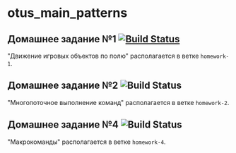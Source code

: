 # otus_main_patterns


## Домашнее задание №1 [![Build Status](https://www.travis-ci.com/a-zvg/otus_main_patterns.svg?branch=homework-1)](https://www.travis-ci.com/github/a-zvg/otus_main_patterns/builds/227019123)

"Движение игровых объектов по полю" располагается в ветке `homework-1`.

## Домашнее задание №2 ![Build Status](https://github.com/a-zvg/otus_main_patterns/actions/workflows/cmake.yml/badge.svg?branch=homework-2)

"Многопоточное выполнение команд" располагается в ветке `homework-2`.

## Домашнее задание №4 ![Build Status](https://github.com/a-zvg/otus_main_patterns/actions/workflows/cmake.yml/badge.svg?branch=homework-4)

"Макрокоманды" располагается в ветке `homework-4`.
